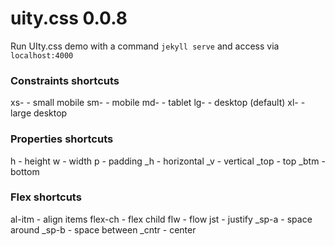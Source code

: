 # uity.css 0.0.8

Run UIty.css demo with a command `jekyll serve` and access via `localhost:4000`

### Constraints shortcuts
xs- - small mobile
sm- - mobile
md- - tablet
lg- - desktop (default)
xl- - large desktop

### Properties shortcuts
h - height
w - width
p - padding
\_h - horizontal
\_v - vertical
\_top - top
\_btm - bottom

### Flex shortcuts
al-itm - align items
flex-ch - flex child
flw - flow
jst - justify
\_sp-a - space around
\_sp-b - space between
\_cntr - center

